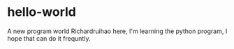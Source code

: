 # hello-world
A new program world
Richardruihao here, I'm learning the python program,
I hope that can do it frequntly.
